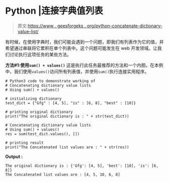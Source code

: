 # Python |连接字典值列表

> 原文:[https://www . geesforgeks . org/python-concatenate-dictionary-value-list/](https://www.geeksforgeeks.org/python-concatenate-dictionary-value-lists/)

有时候，在使用字典时，我们可能会遇到一个问题，即我们有列表作为它的值，并希望通过串联将它累积在单个列表中。这个问题可能发生在 web 开发领域。让我们讨论执行这项任务的某些方法。

**方法#1:使用`sum() + values()`**
这是执行此任务最推荐的方法和一个内胆。在本例中，我们使用`values()`访问所有列表值，并使用`sum()`执行连接实用程序。

```
# Python3 code to demonstrate working of
# Concatenating dictionary value lists
# Using sum() + values()

# initializing dictionary
test_dict = {"Gfg" : [4, 5], "is" : [6, 8], "best" : [10]}

# printing original dictionary
print("The original dictionary is : " + str(test_dict))

# Concatenating dictionary value lists
# Using sum() + values()
res = sum(test_dict.values(), [])

# printing result 
print("The Concatenated list values are : " + str(res))
```

**Output :**

```
The original dictionary is : {'Gfg': [4, 5], 'best': [10], 'is': [6, 8]}
The Concatenated list values are : [4, 5, 10, 6, 8]

```